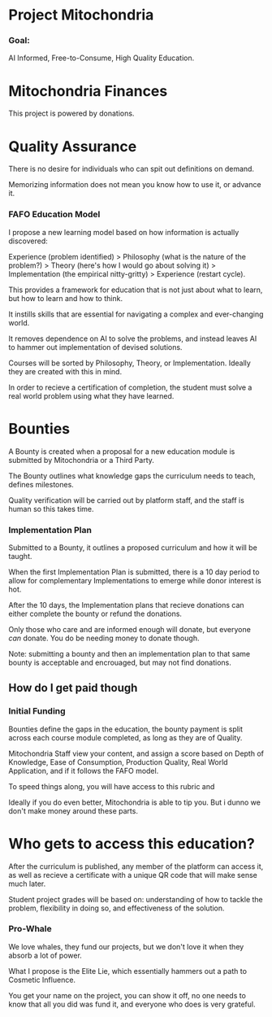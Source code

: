 # Project Mitochondria
### Goal: 
AI Informed, Free-to-Consume, High Quality Education.

# Mitochondria Finances
This project is powered by donations.

# Quality Assurance
There is no desire for individuals who can spit out definitions on demand.

Memorizing information does not mean you know how to use it, or advance it.

### FAFO Education Model
I propose a new learning model based on how information is actually discovered:

Experience (problem identified) > Philosophy (what is the nature of the problem?) > Theory (here's how I would go about solving it) > Implementation (the empirical nitty-gritty) > Experience (restart cycle).

This provides a framework for education that is not just about what to learn, but how to learn and how to think. 

It instills skills that are essential for navigating a complex and ever-changing world.

It removes dependence on AI to solve the problems, and instead leaves AI to hammer out implementation of devised solutions.

Courses will be sorted by Philosophy, Theory, or Implementation. Ideally they are created with this in mind.

In order to recieve a certification of completion, the student must solve a real world problem using what they have learned.

# Bounties
A Bounty is created when a proposal for a new education module is submitted by Mitochondria or a Third Party.

The Bounty outlines what knowledge gaps the curriculum needs to teach, defines milestones. 

Quality verification will be carried out by platform staff, and the staff is human so this takes time.

### Implementation Plan
Submitted to a Bounty, it outlines a proposed curriculum and how it will be taught.

When the first Implementation Plan is submitted, there is a 10 day period to allow for complementary Implementations to emerge while donor interest is hot.

After the 10 days, the Implementation plans that recieve donations can either complete the bounty or refund the donations.

Only those who care and are informed enough will donate, but everyone *can* donate. You do be needing money to donate though.

Note: submitting a bounty and then an implementation plan to that same bounty is acceptable and encrouaged, but may not find donations.

## How do I get paid though
### Initial Funding
Bounties define the gaps in the education, the bounty payment is split across each course module completed, as long as they are of Quality.

Mitochondria Staff view your content, and assign a score based on Depth of Knowledge, Ease of Consumption, Production Quality, Real World Application, and if it follows the FAFO model.

To speed things along, you will have access to this rubric and 

Ideally if you do even better, Mitochondria is able to tip you. But i dunno we don't make money around these parts.

# Who gets to access this education?
After the curriculum is published, any member of the platform can access it, as well as recieve a certificate with a unique QR code that will make sense much later.

Student project grades will be based on: understanding of how to tackle the problem, flexibility in doing so, and effectiveness of the solution.

### Pro-Whale
We love whales, they fund our projects, but we don't love it when they absorb a lot of power.

What I propose is the Elite Lie, which essentially hammers out a path to Cosmetic Influence.

You get your name on the project, you can show it off, no one needs to know that all you did was fund it, and everyone who does is very grateful.
